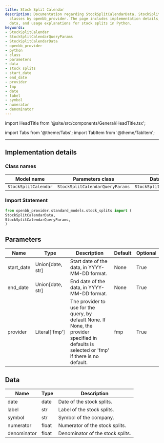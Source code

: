 ```yaml
---
title: Stock Split Calendar
description: Documentation regarding StockSplitCalendarData, StockSplitCalendarQueryParams
  classes by openbb_provider. The page includes implementation details, parameters,
  data, and usage explanations for stock splits in Python.
keywords:
- StockSplitCalendar
- StockSplitCalendarQueryParams
- StockSplitCalendarData
- openbb_provider
- python
- class
- parameters
- data
- stock splits
- start_date
- end_date
- provider
- fmp
- date
- label
- symbol
- numerator
- denominator
---
```


import HeadTitle from '@site/src/components/General/HeadTitle.tsx';

<HeadTitle title="Stock Split Calendar - Data_Models | OpenBB Platform Docs" />


import Tabs from '@theme/Tabs';
import TabItem from '@theme/TabItem';


---

## Implementation details

### Class names

| Model name | Parameters class | Data class |
| ---------- | ---------------- | ---------- |
| `StockSplitCalendar` | `StockSplitCalendarQueryParams` | `StockSplitCalendarData` |

### Import Statement

```python
from openbb_provider.standard_models.stock_splits import (
StockSplitCalendarData,
StockSplitCalendarQueryParams,
)
```

## Parameters

<Tabs>
<TabItem value="standard" label="Standard">

| Name | Type | Description | Default | Optional |
| ---- | ---- | ----------- | ------- | -------- |
| start_date | Union[date, str] | Start date of the data, in YYYY-MM-DD format. | None | True |
| end_date | Union[date, str] | End date of the data, in YYYY-MM-DD format. | None | True |
| provider | Literal['fmp'] | The provider to use for the query, by default None. If None, the provider specified in defaults is selected or 'fmp' if there is no default. | fmp | True |
</TabItem>

</Tabs>

## Data

<Tabs>
<TabItem value="standard" label="Standard">

| Name | Type | Description |
| ---- | ---- | ----------- |
| date | date | Date of the stock splits. |
| label | str | Label of the stock splits. |
| symbol | str | Symbol of the company. |
| numerator | float | Numerator of the stock splits. |
| denominator | float | Denominator of the stock splits. |
</TabItem>

</Tabs>
